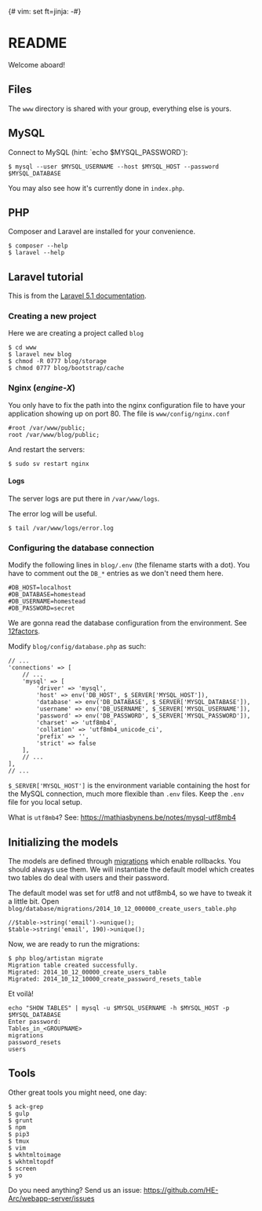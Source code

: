 {# vim: set ft=jinja: -#}
# README

Welcome aboard!

## Files

The `www` directory is shared with your group, everything else is yours.


## MySQL

Connect to MySQL (hint: \`echo \$MYSQL_PASSWORD\`):

    $ mysql --user $MYSQL_USERNAME --host $MYSQL_HOST --password $MYSQL_DATABASE

You may also see how it's currently done in `index.php`.


## PHP

Composer and Laravel are installed for your convenience.

    $ composer --help
    $ laravel --help


## Laravel tutorial

This is from the [Laravel 5.1 documentation](http://laravel.com/docs/5.1).

### Creating a new project

Here we are creating a project called `blog`

    $ cd www
    $ laravel new blog
    $ chmod -R 0777 blog/storage
    $ chmod 0777 blog/bootstrap/cache


### Nginx (_engine-X_)

You only have to fix the path into the nginx configuration file to have your
application showing up on port 80. The file is `www/config/nginx.conf`

    #root /var/www/public;
    root /var/www/blog/public;

And restart the servers:

    $ sudo sv restart nginx


#### Logs

The server logs are put there in `/var/www/logs`.

The error log will be useful.

    $ tail /var/www/logs/error.log

### Configuring the database connection

Modify the following lines in `blog/.env` (the filename starts with a dot).
You have to comment out the `DB_*` entries as we don't need them here.

    #DB_HOST=localhost
    #DB_DATABASE=homestead
    #DB_USERNAME=homestead
    #DB_PASSWORD=secret

We are gonna read the database configuration from the environment. See
[12factors](http://12factor.net/config).

Modify `blog/config/database.php` as such:

    // ...
    'connections' => [
        // ...
        'mysql' => [
            'driver' => 'mysql',
            'host' => env('DB_HOST', $_SERVER['MYSQL_HOST']),
            'database' => env('DB_DATABASE', $_SERVER['MYSQL_DATABASE']),
            'username' => env('DB_USERNAME', $_SERVER['MYSQL_USERNAME']),
            'password' => env('DB_PASSWORD', $_SERVER['MYSQL_PASSWORD']),
            'charset' => 'utf8mb4',
            'collation' => 'utf8mb4_unicode_ci',
            'prefix' => '',
            'strict' => false
        ],
        // ...
    ],
    // ...

`$_SERVER['MYSQL_HOST']` is the environment variable containing the host for
the MySQL connection, much more flexible than `.env` files. Keep the `.env` file
for you local setup.

What is `utf8mb4`? See: https://mathiasbynens.be/notes/mysql-utf8mb4


## Initializing the models

The models are defined through
[migrations](http://laravel.com/docs/5.1/migrations) which enable rollbacks.
You should always use them. We will instantiate the default model which creates
two tables do deal with users and their password.

The default model was set for utf8 and not utf8mb4, so we have to tweak it a
little bit. Open `blog/database/migrations/2014_10_12_000000_create_users_table.php`

    //$table->string('email')->unique();
    $table->string('email', 190)->unique();

Now, we are ready to run the migrations:

    $ php blog/artistan migrate
    Migration table created successfully.
    Migrated: 2014_10_12_00000_create_users_table
    Migrated: 2014_10_12_10000_create_password_resets_table

Et voilà!

    echo "SHOW TABLES" | mysql -u $MYSQL_USERNAME -h $MYSQL_HOST -p $MYSQL_DATABASE
    Enter password:
    Tables_in_<GROUPNAME>
    migrations
    password_resets
    users


## Tools

Other great tools you might need, one day:

    $ ack-grep
    $ gulp
    $ grunt
    $ npm
    $ pip3
    $ tmux
    $ vim
    $ wkhtmltoimage
    $ wkhtmltopdf
    $ screen
    $ yo

Do you need anything? Send us an issue:
https://github.com/HE-Arc/webapp-server/issues
